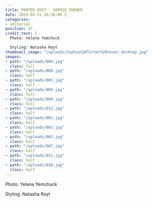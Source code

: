 ```yaml
---
title: PORTER EDIT - SOPHIE TURNER
date: 2019-05-31 20:36:00 Z
categories:
- editorial
position: 57
credit_text: |-
  Photo: Yelena Yemchuck

  Styling: Natasha Royt
thumbnail_image: "/uploads/Sophie%20Turner%20cover_desktop.jpg"
images:
- path: "/uploads/004.jpg"
  class: full
- path: "/uploads/008.jpg"
  class: half
- path: "/uploads/005.jpg"
  class: half
- path: "/uploads/009.jpg"
  class: full
- path: "/uploads/006.jpg"
  class: full
- path: "/uploads/012.jpg"
  class: half
- path: "/uploads/001.jpg"
  class: half
- path: "/uploads/003.jpg"
  class: half
- path: "/uploads/002.jpg"
  class: half
- path: "/uploads/007.jpg"
  class: half
- path: "/uploads/011.jpg"
  class: half
- path: "/uploads/010.jpg"
  class: half
---
```


Photo: Yelena Yemchuck

Styling: Natasha Royt